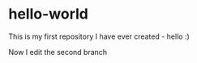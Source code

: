 # hello-world
This is my first repository I have ever created - hello :)


Now I edit the second branch
